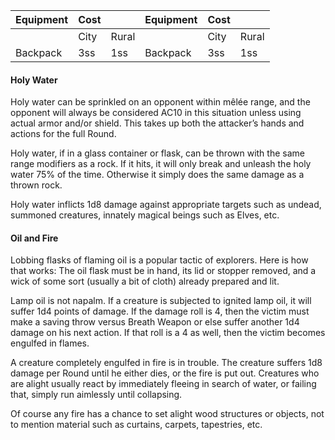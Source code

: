 
| Equipment | Cost |       | Equipment | Cost |       |
| --------- | ---- | ----- | --------- | ---- | ----- |
|           | City | Rural |           | City | Rural |
| Backpack  | 3ss  | 1ss   | Backpack  | 3ss  | 1ss   |
#### Holy Water
Holy water can be sprinkled on an opponent within mêlée range, and the opponent will always be considered AC10 in this situation unless using actual armor and/or shield. This takes up both the attacker’s hands and actions for the full Round.

Holy water, if in a glass container or flask, can be thrown with the same range modifiers as a rock. If it hits, it will only break and unleash the holy water 75% of the time. Otherwise it simply does the same damage as a thrown rock.

Holy water inflicts 1d8 damage against appropriate targets such as undead, summoned creatures, innately magical beings such as Elves, etc.

#### Oil and Fire
Lobbing flasks of flaming oil is a popular tactic of explorers. Here is how that works:
The oil flask must be in hand, its lid or stopper removed, and a wick of some sort (usually a bit of cloth) already prepared and lit.

Lamp oil is not napalm. If a creature is subjected to ignited lamp oil, it will suffer 1d4 points of damage. If the damage roll is 4, then the victim must make a saving throw versus Breath Weapon or else suffer another 1d4 damage on his next action. If that roll is a 4 as well, then the victim becomes engulfed in flames.

A creature completely engulfed in fire is in trouble. The creature suffers 1d8 damage per Round until he either dies, or the fire is put out. Creatures who are alight usually react by immediately fleeing in search of water, or failing that, simply run aimlessly until collapsing.

Of course any fire has a chance to set alight wood structures or objects, not to mention material such as curtains, carpets, tapestries, etc.